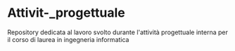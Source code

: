 # Attivit-_progettuale
Repository dedicata al lavoro svolto durante l'attività progettuale interna per il corso di laurea in ingegneria informatica

